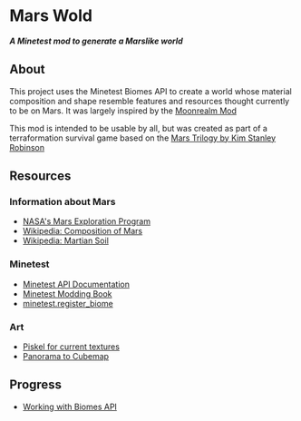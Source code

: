 # Mars Wold
***A Minetest mod to generate a Marslike world***

## About

This project uses the Minetest Biomes API to create a world whose material composition and shape resemble features and resources thought currently to be on Mars. It was largely inspired by the [Moonrealm Mod](https://github.com/paramat/moonrealm)  

This mod is intended to be usable by all, but was created as part of a terraformation survival game based on the [Mars  Trilogy by Kim Stanley Robinson](https://www.kimstanleyrobinson.info/content/mars-trilogy)

## Resources

### Information about Mars

- [NASA's Mars Exploration Program](https://mars.nasa.gov/programmissions/science/)
- [Wikipedia: Composition of Mars](https://en.wikipedia.org/wiki/Composition_of_Mars)
- [Wikipedia: Martian Soil](https://en.wikipedia.org/wiki/Martian_soil)

### Minetest

- [Minetest API Documentation](http://minetest.gitlab.io/minetest/hud/)
- [Minetest Modding Book](https://rubenwardy.com/minetest_modding_book/)
- [minetest.register_biome](https://dev.minetest.net/minetest.register_biome)

### Art

- [Piskel for current textures](https://www.piskelapp.com/p/agxzfnBpc2tlbC1hcHByEwsSBlBpc2tlbBiAgKCBjajrCww/view)
- [Panorama to Cubemap](https://jaxry.github.io/panorama-to-cubemap/)

## Progress

- [Working with Biomes API](https://youtu.be/-lxR0RWybjg) 
